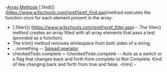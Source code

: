 -[Array Methods](https://developer.mozilla.org/en-US/docs/Web/JavaScript/Reference/Global_Objects/Array) 
[.find()] (https://www.w3schools.com/jsref/jsref_find.asp)method executes the function once for each element present in the array:
- [.filter()] (https://www.w3schools.com/jsref/jsref_filter.asp)-- The filter() method creates an array filled with all array elements that pass a test (provided as a function).
- The trim() method removes whitespace from both sides of a string.
- ...something -- [Spread operator](https://davidwalsh.name/spread-operator)
- checkedTodo.complete = !checkedTodo.complete -- Acts as a switch or a flag that changes back and forth from complete to Not Complete. Kind of like changing back and forth from true and false.
-trim() - 
